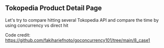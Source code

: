 ## Tokopedia Product Detail Page

Let's try to compare hitting several Tokopedia API and compare the time by using concurrency vs direct hit

Code credit: https://github.com/fakihariefnoto/goconcurrency101/tree/main/8_case1
